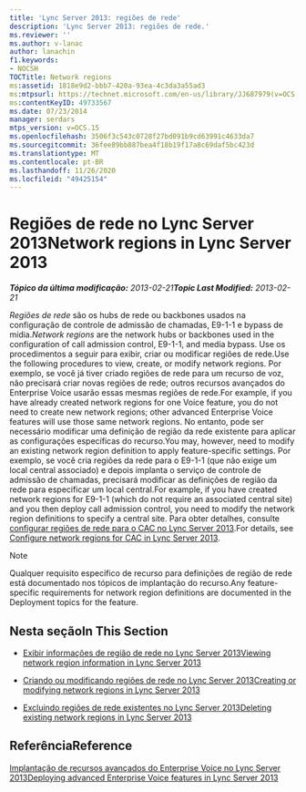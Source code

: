 ```yaml
---
title: 'Lync Server 2013: regiões de rede'
description: 'Lync Server 2013: regiões de rede.'
ms.reviewer: ''
ms.author: v-lanac
author: lanachin
f1.keywords:
- NOCSH
TOCTitle: Network regions
ms:assetid: 1818e9d2-bbb7-420a-93ea-4c3da3a55ad3
ms:mtpsurl: https://technet.microsoft.com/en-us/library/JJ687979(v=OCS.15)
ms:contentKeyID: 49733567
ms.date: 07/23/2014
manager: serdars
mtps_version: v=OCS.15
ms.openlocfilehash: 3506f3c543c0728f27bd091b9cd63991c4633da7
ms.sourcegitcommit: 36fee89bb887bea4f18b19f17a8c69daf5bc423d
ms.translationtype: MT
ms.contentlocale: pt-BR
ms.lasthandoff: 11/26/2020
ms.locfileid: "49425154"
---
```

# <a name="network-regions-in-lync-server-2013"></a><span data-ttu-id="241fe-103">Regiões de rede no Lync Server 2013</span><span class="sxs-lookup"><span data-stu-id="241fe-103">Network regions in Lync Server 2013</span></span>

<div data-xmlns="http://www.w3.org/1999/xhtml">

<div class="topic" data-xmlns="http://www.w3.org/1999/xhtml" data-msxsl="urn:schemas-microsoft-com:xslt" data-cs="https://msdn.microsoft.com/">

<div data-asp="https://msdn2.microsoft.com/asp">



</div>

<div id="mainSection">

<div id="mainBody"><span data-ttu-id="241fe-104">

<span> </span></span><span class="sxs-lookup"><span data-stu-id="241fe-104">

<span> </span></span></span>

<span data-ttu-id="241fe-105">_**Tópico da última modificação:** 2013-02-21_</span><span class="sxs-lookup"><span data-stu-id="241fe-105">_**Topic Last Modified:** 2013-02-21_</span></span>

<span data-ttu-id="241fe-106">*Regiões de rede* são os hubs de rede ou backbones usados na configuração de controle de admissão de chamadas, E9-1-1 e bypass de mídia.</span><span class="sxs-lookup"><span data-stu-id="241fe-106">*Network regions* are the network hubs or backbones used in the configuration of call admission control, E9-1-1, and media bypass.</span></span> <span data-ttu-id="241fe-107">Use os procedimentos a seguir para exibir, criar ou modificar regiões de rede.</span><span class="sxs-lookup"><span data-stu-id="241fe-107">Use the following procedures to view, create, or modify network regions.</span></span> <span data-ttu-id="241fe-108">Por exemplo, se você já tiver criado regiões de rede para um recurso de voz, não precisará criar novas regiões de rede; outros recursos avançados do Enterprise Voice usarão essas mesmas regiões de rede.</span><span class="sxs-lookup"><span data-stu-id="241fe-108">For example, if you have already created network regions for one Voice feature, you do not need to create new network regions; other advanced Enterprise Voice features will use those same network regions.</span></span> <span data-ttu-id="241fe-109">No entanto, pode ser necessário modificar uma definição de região da rede existente para aplicar as configurações específicas do recurso.</span><span class="sxs-lookup"><span data-stu-id="241fe-109">You may, however, need to modify an existing network region definition to apply feature-specific settings.</span></span> <span data-ttu-id="241fe-110">Por exemplo, se você cria regiões da rede para o E9-1-1 (que não exige um local central associado) e depois implanta o serviço de controle de admissão de chamadas, precisará modificar as definições de região da rede para especificar um local central.</span><span class="sxs-lookup"><span data-stu-id="241fe-110">For example, if you have created network regions for E9-1-1 (which do not require an associated central site) and you then deploy call admission control, you need to modify the network region definitions to specify a central site.</span></span> <span data-ttu-id="241fe-111">Para obter detalhes, consulte [configurar regiões de rede para o CAC no Lync Server 2013](lync-server-2013-configure-network-regions-for-cac.md).</span><span class="sxs-lookup"><span data-stu-id="241fe-111">For details, see [Configure network regions for CAC in Lync Server 2013](lync-server-2013-configure-network-regions-for-cac.md).</span></span>

<div>


> [!NOTE]  
> <span data-ttu-id="241fe-112">Qualquer requisito específico de recurso para definições de região de rede está documentado nos tópicos de implantação do recurso.</span><span class="sxs-lookup"><span data-stu-id="241fe-112">Any feature-specific requirements for network region definitions are documented in the Deployment topics for the feature.</span></span>



</div>

<div>

## <a name="in-this-section"></a><span data-ttu-id="241fe-113">Nesta seção</span><span class="sxs-lookup"><span data-stu-id="241fe-113">In This Section</span></span>

  - [<span data-ttu-id="241fe-114">Exibir informações de região de rede no Lync Server 2013</span><span class="sxs-lookup"><span data-stu-id="241fe-114">Viewing network region information in Lync Server 2013</span></span>](lync-server-2013-viewing-network-region-information.md)

  - [<span data-ttu-id="241fe-115">Criando ou modificando regiões de rede no Lync Server 2013</span><span class="sxs-lookup"><span data-stu-id="241fe-115">Creating or modifying network regions in Lync Server 2013</span></span>](lync-server-2013-creating-or-modifying-network-regions.md)

  - [<span data-ttu-id="241fe-116">Excluindo regiões de rede existentes no Lync Server 2013</span><span class="sxs-lookup"><span data-stu-id="241fe-116">Deleting existing network regions in Lync Server 2013</span></span>](lync-server-2013-deleting-existing-network-regions.md)

</div>

<div>

## <a name="reference"></a><span data-ttu-id="241fe-117">Referência</span><span class="sxs-lookup"><span data-stu-id="241fe-117">Reference</span></span>

[<span data-ttu-id="241fe-118">Implantação de recursos avançados do Enterprise Voice no Lync Server 2013</span><span class="sxs-lookup"><span data-stu-id="241fe-118">Deploying advanced Enterprise Voice features in Lync Server 2013</span></span>](lync-server-2013-deploying-advanced-enterprise-voice-features.md)

<span data-ttu-id="241fe-119"></div>

</div>

<span> </span>

</div>

</div>

</span><span class="sxs-lookup"><span data-stu-id="241fe-119"></div>

</div>

<span> </span>

</div>

</div>

</span></span></div>

